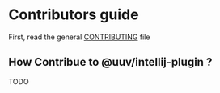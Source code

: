 # Contributors guide

First, read the general [CONTRIBUTING](../../CONTRIBUTING.md) file

## How Contribue to @uuv/intellij-plugin ?
TODO